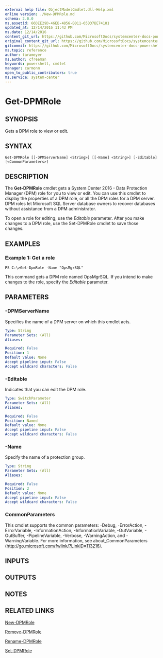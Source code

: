 ```yaml
---
external help file: ObjectModelCmdlet.dll-Help.xml
online version: ./New-DPMRole.md
schema: 2.0.0
ms.assetid: 66DEE29D-46EB-4856-B811-65B37BE74181
updated_at: 12/14/2016 11:43 PM
ms.date: 12/14/2016
content_git_url: https://github.com/MicrosoftDocs/systemcenter-docs-powershell/blob/master/systemcenter-cmdlets/SystemCenter2016/DataProtectionManager/v1.0/Get-DPMRole.md
original_content_git_url: https://github.com/MicrosoftDocs/systemcenter-docs-powershell/blob/master/systemcenter-cmdlets/SystemCenter2016/DataProtectionManager/v1.0/Get-DPMRole.md
gitcommit: https://github.com/MicrosoftDocs/systemcenter-docs-powershell/blob/96cd9bd2780eb6b78c540fa00d3b8a4313e3ed40/systemcenter-cmdlets/SystemCenter2016/DataProtectionManager/v1.0/Get-DPMRole.md
ms.topic: reference
author: tarameyer
ms.author: cfreeman
keywords: powershell, cmdlet
manager: carmonm
open_to_public_contributors: true
ms.service: system-center
---
```


# Get-DPMRole

## SYNOPSIS
Gets a DPM role to view or edit.

## SYNTAX

```
Get-DPMRole [[-DPMServerName] <String>] [[-Name] <String>] [-Editable] [<CommonParameters>]
```

## DESCRIPTION
The **Get-DPMRole** cmdlet gets a System Center 2016 - Data Protection Manager (DPM) role for you to view or edit.
You can use this cmdlet to display the properties of a DPM role, or all the DPM roles for a DPM server.
DPM roles let Microsoft SQL Server database owners to recover databases without assistance from a DPM administrator.

To open a role for editing, use the *Editable* parameter.
After you make changes to a DPM role, use the Set-DPMRole cmdlet to save those changes.

## EXAMPLES

### Example 1: Get a role
```
PS C:\>Get-DpmRole -Name "OpsMgrSQL"
```

This command gets a DPM role named OpsMgrSQL.
If you intend to make changes to the role, specify the *Editable* parameter.

## PARAMETERS

### -DPMServerName
Specifies the name of a DPM server on which this cmdlet acts.

```yaml
Type: String
Parameter Sets: (All)
Aliases: 

Required: False
Position: 1
Default value: None
Accept pipeline input: False
Accept wildcard characters: False
```

### -Editable
Indicates that you can edit the DPM role.

```yaml
Type: SwitchParameter
Parameter Sets: (All)
Aliases: 

Required: False
Position: Named
Default value: None
Accept pipeline input: False
Accept wildcard characters: False
```

### -Name
Specify the name of a protection group.

```yaml
Type: String
Parameter Sets: (All)
Aliases: 

Required: False
Position: 2
Default value: None
Accept pipeline input: False
Accept wildcard characters: False
```

### CommonParameters
This cmdlet supports the common parameters: -Debug, -ErrorAction, -ErrorVariable, -InformationAction, -InformationVariable, -OutVariable, -OutBuffer, -PipelineVariable, -Verbose, -WarningAction, and -WarningVariable. For more information, see about_CommonParameters (http://go.microsoft.com/fwlink/?LinkID=113216).

## INPUTS

## OUTPUTS

## NOTES

## RELATED LINKS

[New-DPMRole](xref:SystemCenter2016/DataProtectionManager/v1.0/New-DPMRole.md)

[Remove-DPMRole](xref:SystemCenter2016/DataProtectionManager/v1.0/Remove-DPMRole.md)

[Rename-DPMRole](xref:SystemCenter2016/DataProtectionManager/v1.0/Rename-DPMRole.md)

[Set-DPMRole](xref:SystemCenter2016/DataProtectionManager/v1.0/Set-DPMRole.md)

